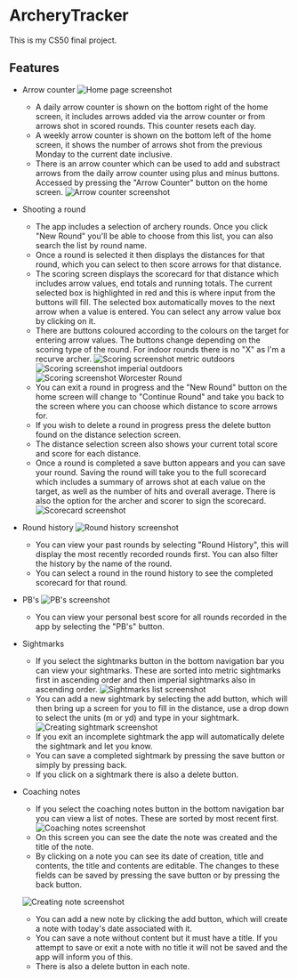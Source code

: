 # ArcheryTracker
This is my CS50 final project.

## Features
* Arrow counter
![Home page screenshot](home_page.png)
  * A daily arrow counter is shown on the bottom right of the home screen, it includes arrows added via the arrow counter or from arrows shot in scored rounds. This counter resets each day.
  * A weekly arrow counter is shown on the bottom left of the home screen, it shows the number of arrows shot from the previous Monday to the current date inclusive.
  * There is an arrow counter which can be used to add and substract arrows from the daily arrow counter using plus and minus buttons. Accessed by pressing the "Arrow Counter" button on the home screen.
  ![Arrow counter screenshot](arrow_counter.png)

* Shooting a round
  * The app includes a selection of archery rounds. Once you click "New Round" you'll be able to choose from this list, you can also search the list by round name.
  * Once a round is selected it then displays the distances for that round, which you can select to then score arrows for that distance.
  * The scoring screen displays the scorecard for that distance which includes arrow values, end totals and running totals. The current selected box is highlighted in red and this is where input from the buttons will fill. The selected box automatically moves to the next arrow when a value is entered. You can select any arrow value box by clicking on it.
  * There are buttons coloured according to the colours on the target for entering arrow values. The buttons change depending on the scoring type of the round. For indoor rounds there is no "X" as I'm a recurve archer.
![Scoring screenshot metric outdoors](scoring_outdoor.png)
![Scoring screenshot imperial outdoors](scoring_imperial.png) 
![Scoring screenshot Worcester Round](scoring_worcester.png)
  * You can exit a round in progress and the "New Round" button on the home screen will change to "Continue Round" and take you back to the screen where you can choose which distance to score arrows for.
  * If you wish to delete a round in progress press the delete button found on the distance selection screen.
  * The distance selection screen also shows your current total score and score for each distance.
  * Once a round is completed a save button appears and you can save your round. Saving the round will take you to the full scorecard which includes a summary of arrows shot at each value on the target, as well as the number of hits and overall average. There is also the option for the archer and scorer to sign the scorecard.
  ![Scorecard screenshot](scorecard.png)
    
* Round history
![Round history screenshot](round_history.png)
  * You can view your past rounds by selecting "Round History", this will display the most recently recorded rounds first. You can also filter the history by the name of the round.
  * You can select a round in the round history to see the completed scorecard for that round.
 
* PB's 
![PB's screenshot](pbs.png)
  * You can view your personal best score for all rounds recorded in the app by selecting the "PB's" button.
 
* Sightmarks
  * If you select the sightmarks button in the bottom navigation bar you can view your sightmarks. These are sorted into metric sightmarks first in ascending order and then imperial sightmarks also in ascending order.
![Sightmarks list screenshot](sightmarks_list.png)  
  * You can add a new sightmark by selecting the add button, which will then bring up a screen for you to fill in the distance, use a drop down to select the units (m or yd) and type in your sightmark. 
![Creating sightmark screenshot](create_sightmark.png) 
  * If you exit an incomplete sightmark the app will automatically delete the sightmark and let you know. 
  * You can save a completed sightmark by pressing the save button or simply by pressing back.
  * If you click on a sightmark there is also a delete button.
  
* Coaching notes
    * If you select the coaching notes button in the bottom navigation bar you can view a list of notes. These are sorted by most recent first. 
![Coaching notes screenshot](notes_list.png)
    * On this screen you can see the date the note was created and the title of the note.
    * By clicking on a note you can see its date of creation, title and contents, the title and contents are editable. The changes to these fields can be saved by pressing the save button or by pressing the back button.
    
   ![Creating note screenshot](create_note.png)    
    * You can add a new note by clicking the add button, which will create a note with today's date associated with it. 
    * You can save a note without content but it must have a title. If you attempt to save or exit a note with no title it will not be saved and the app will inform you of this.
    * There is also a delete button in each note.
    
  
